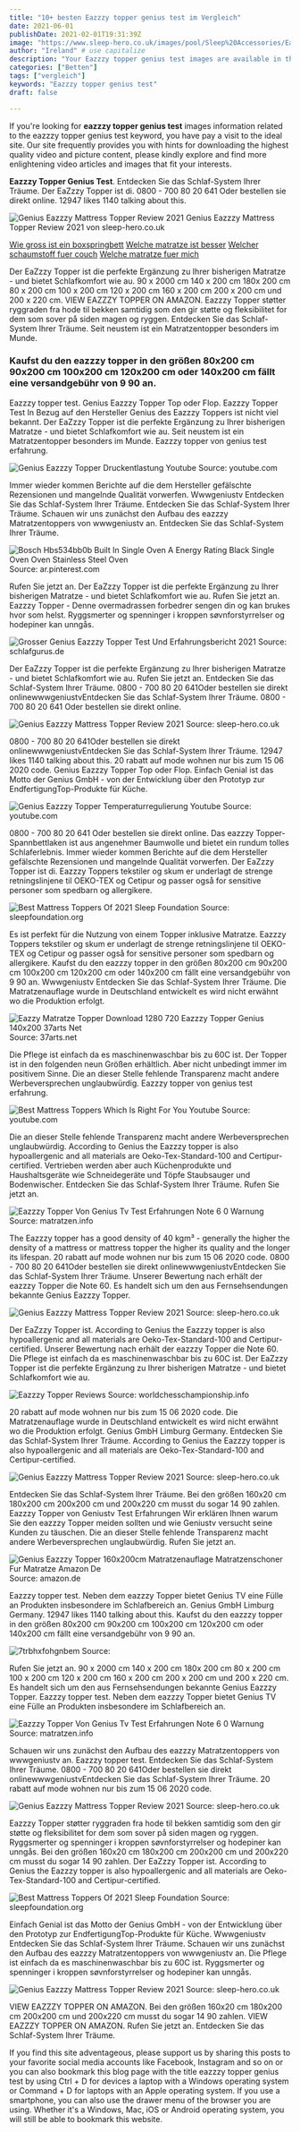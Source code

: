 ```yaml
---
title: "10+ besten Eazzzy topper genius test im Vergleich"
date: 2021-06-01
publishDate: 2021-02-01T19:31:39Z
image: "https://www.sleep-hero.co.uk/images/pool/Sleep%20Accessories/Eazzzy%20Topper/eazzzy-genius-topper-side.jpg"
author: "Ireland" # use capitalize
description: "Your Eazzzy topper genius test images are available in this site. Eazzzy topper genius test are a topic that is being searched for and liked by netizens now. You can Get the Eazzzy topper genius test files here. Find and Download all royalty-free photos and vectors."
categories: ["Betten"]
tags: ["vergleich"]
keywords: "Eazzzy topper genius test"
draft: false

---
```


If you're looking for **eazzzy topper genius test** images information related to the eazzzy topper genius test keyword, you have pay a visit to the ideal  site. Our site frequently  provides you with  hints  for downloading  the highest  quality video and picture  content, please kindly explore and find more enlightening video articles and images that fit your interests.

**Eazzzy Topper Genius Test**. Entdecken Sie das Schlaf-System Ihrer Träume. Der EaZzzy Topper ist di. 0800 - 700 80 20 641 Oder bestellen sie direkt online. 12947 likes 1140 talking about this.

![Genius Eazzzy Mattress Topper Review 2021](https://www.sleep-hero.co.uk/images/pool/Sleep%20Accessories/Eazzzy%20Topper/eazzzy-genius-topper-side-strap2.jpg "Genius Eazzzy Mattress Topper Review 2021")
Genius Eazzzy Mattress Topper Review 2021 von sleep-hero.co.uk

[Wie gross ist ein boxspringbett](/wie-gross-ist-ein-boxspringbett/)
[Welche matratze ist besser](/welche-matratze-ist-besser/)
[Welcher schaumstoff fuer couch](/welcher-schaumstoff-fuer-couch/)
[Welche matratze fuer mich](/welche-matratze-fuer-mich/)

Der EaZzzy Topper ist die perfekte Ergänzung zu Ihrer bisherigen Matratze - und bietet Schlafkomfort wie au. 90 x 2000 cm 140 x 200 cm 180x 200 cm 80 x 200 cm 100 x 200 cm 120 x 200 cm 160 x 200 cm 200 x 200 cm und 200 x 220 cm. VIEW EAZZZY TOPPER ON AMAZON. Eazzzy Topper støtter ryggraden fra hode til bekken samtidig som den gir støtte og fleksibilitet for dem som sover på siden magen og ryggen. Entdecken Sie das Schlaf-System Ihrer Träume. Seit neustem ist ein Matratzentopper besonders im Munde.

### Kaufst du den eazzzy topper in den größen 80x200 cm 90x200 cm 100x200 cm 120x200 cm oder 140x200 cm fällt eine versandgebühr von 9 90 an.

Eazzzy topper test. Genius Eazzzy Topper Top oder Flop. Eazzzy Topper Test In Bezug auf den Hersteller Genius des Eazzzy Toppers ist nicht viel bekannt. Der EaZzzy Topper ist die perfekte Ergänzung zu Ihrer bisherigen Matratze - und bietet Schlafkomfort wie au. Seit neustem ist ein Matratzentopper besonders im Munde. Eazzzy topper von genius test erfahrung.


![Genius Eazzzy Topper Druckentlastung Youtube](https://i.ytimg.com/vi/C_xyHOP2Wvk/maxresdefault.jpg "Genius Eazzzy Topper Druckentlastung Youtube")
Source: youtube.com

Immer wieder kommen Berichte auf die dem Hersteller gefälschte Rezensionen und mangelnde Qualität vorwerfen. Wwwgeniustv Entdecken Sie das Schlaf-System Ihrer Träume. Entdecken Sie das Schlaf-System Ihrer Träume. Schauen wir uns zunächst den Aufbau des eazzzy Matratzentoppers von wwwgeniustv an. Entdecken Sie das Schlaf-System Ihrer Träume.

![Bosch Hbs534bb0b Built In Single Oven A Energy Rating Black Single Oven Oven Stainless Steel Oven](https://i.pinimg.com/originals/13/77/0d/13770dd06c26d0ac928d5c3984d10632.jpg "Bosch Hbs534bb0b Built In Single Oven A Energy Rating Black Single Oven Oven Stainless Steel Oven")
Source: ar.pinterest.com

Rufen Sie jetzt an. Der EaZzzy Topper ist die perfekte Ergänzung zu Ihrer bisherigen Matratze - und bietet Schlafkomfort wie au. Rufen Sie jetzt an. Eazzzy Topper - Denne overmadrassen forbedrer sengen din og kan brukes hvor som helst. Ryggsmerter og spenninger i kroppen søvnforstyrrelser og hodepiner kan unngås.

![Grosser Genius Eazzzy Topper Test Und Erfahrungsbericht 2021](https://www.schlafgurus.de/wp-content/uploads/eazzzy-Topper.jpg "Grosser Genius Eazzzy Topper Test Und Erfahrungsbericht 2021")
Source: schlafgurus.de

Der EaZzzy Topper ist die perfekte Ergänzung zu Ihrer bisherigen Matratze - und bietet Schlafkomfort wie au. Rufen Sie jetzt an. Entdecken Sie das Schlaf-System Ihrer Träume. 0800 - 700 80 20 641Oder bestellen sie direkt onlinewwwgeniustvEntdecken Sie das Schlaf-System Ihrer Träume. 0800 - 700 80 20 641 Oder bestellen sie direkt online.

![Genius Eazzzy Mattress Topper Review 2021](https://www.sleep-hero.co.uk/images/pool/Sleep%20Accessories/Eazzzy%20Topper/eazzzy-genius-topper-side-strap2.jpg "Genius Eazzzy Mattress Topper Review 2021")
Source: sleep-hero.co.uk

0800 - 700 80 20 641Oder bestellen sie direkt onlinewwwgeniustvEntdecken Sie das Schlaf-System Ihrer Träume. 12947 likes 1140 talking about this. 20 rabatt auf mode wohnen nur bis zum 15 06 2020 code. Genius Eazzzy Topper Top oder Flop. Einfach Genial ist das Motto der Genius GmbH - von der Entwicklung über den Prototyp zur EndfertigungTop-Produkte für Küche.

![Genius Eazzzy Topper Temperaturregulierung Youtube](https://i.ytimg.com/vi/t6l3-fw2oTs/maxresdefault.jpg "Genius Eazzzy Topper Temperaturregulierung Youtube")
Source: youtube.com

0800 - 700 80 20 641 Oder bestellen sie direkt online. Das eazzzy Topper-Spannbettlaken ist aus angenehmer Baumwolle und bietet ein rundum tolles Schlaferlebnis. Immer wieder kommen Berichte auf die dem Hersteller gefälschte Rezensionen und mangelnde Qualität vorwerfen. Der EaZzzy Topper ist di. Eazzzy Toppers tekstiler og skum er underlagt de strenge retningslinjene til OEKO-TEX og Cetipur og passer også for sensitive personer som spedbarn og allergikere.

![Best Mattress Toppers Of 2021 Sleep Foundation](https://www.sleepfoundation.org/wp-content/uploads/2020/12/04-d-topper-graphite-c3@2x-JPG_recorte_opt.jpg "Best Mattress Toppers Of 2021 Sleep Foundation")
Source: sleepfoundation.org

Es ist perfekt für die Nutzung von einem Topper inklusive Matratze. Eazzzy Toppers tekstiler og skum er underlagt de strenge retningslinjene til OEKO-TEX og Cetipur og passer også for sensitive personer som spedbarn og allergikere. Kaufst du den eazzzy topper in den größen 80x200 cm 90x200 cm 100x200 cm 120x200 cm oder 140x200 cm fällt eine versandgebühr von 9 90 an. Wwwgeniustv Entdecken Sie das Schlaf-System Ihrer Träume. Die Matratzenauflage wurde in Deutschland entwickelt es wird nicht erwähnt wo die Produktion erfolgt.

![Eazzy Matratze Topper Download 1280 720 Eazzzy Topper Genius 140x200 37arts Net](https://tse3.mm.bing.net/th?id=OIP.uDryEDXDF6WvD9-SDR640wHaEK&amp;pid=15.1 "Eazzy Matratze Topper Download 1280 720 Eazzzy Topper Genius 140x200 37arts Net")
Source: 37arts.net

Die Pflege ist einfach da es maschinenwaschbar bis zu 60C ist. Der Topper ist in den folgenden neun Größen erhältlich. Aber nicht unbedingt immer im positivem Sinne. Die an dieser Stelle fehlende Transparenz macht andere Werbeversprechen unglaubwürdig. Eazzzy topper von genius test erfahrung.

![Best Mattress Toppers Which Is Right For You Youtube](https://i.ytimg.com/an/KqYvSsEFUwc/11263429397881241350_mq.jpg?v=5fcfe01c "Best Mattress Toppers Which Is Right For You Youtube")
Source: youtube.com

Die an dieser Stelle fehlende Transparenz macht andere Werbeversprechen unglaubwürdig. According to Genius the Eazzzy topper is also hypoallergenic and all materials are Oeko-Tex-Standard-100 and Certipur-certified. Vertrieben werden aber auch Küchenprodukte und Haushaltsgeräte wie Schneidegeräte und Töpfe Staubsauger und Bodenwischer. Entdecken Sie das Schlaf-System Ihrer Träume. Rufen Sie jetzt an.

![Eazzzy Topper Von Genius Tv Test Erfahrungen Note 6 0 Warnung](https://i.ytimg.com/vi/Lc8O3Juo6tI/mqdefault.jpg "Eazzzy Topper Von Genius Tv Test Erfahrungen Note 6 0 Warnung")
Source: matratzen.info

The Eazzzy topper has a good density of 40 kgm³ - generally the higher the density of a mattress or mattress topper the higher its quality and the longer its lifespan. 20 rabatt auf mode wohnen nur bis zum 15 06 2020 code. 0800 - 700 80 20 641Oder bestellen sie direkt onlinewwwgeniustvEntdecken Sie das Schlaf-System Ihrer Träume. Unserer Bewertung nach erhält der eazzzy Topper die Note 60. Es handelt sich um den aus Fernsehsendungen bekannte Genius Eazzzy Topper.

![Genius Eazzzy Mattress Topper Review 2021](https://www.sleep-hero.co.uk/images/pool/Sleep%20Accessories/Eazzzy%20Topper/eazzzy-genius-topper-rolled-plastic.jpg "Genius Eazzzy Mattress Topper Review 2021")
Source: sleep-hero.co.uk

Der EaZzzy Topper ist. According to Genius the Eazzzy topper is also hypoallergenic and all materials are Oeko-Tex-Standard-100 and Certipur-certified. Unserer Bewertung nach erhält der eazzzy Topper die Note 60. Die Pflege ist einfach da es maschinenwaschbar bis zu 60C ist. Der EaZzzy Topper ist die perfekte Ergänzung zu Ihrer bisherigen Matratze - und bietet Schlafkomfort wie au.

![Eazzzy Topper Reviews](https://images-na.ssl-images-amazon.com/images/I/713sxrwX-NL._AC_SL1500_.jpg "Eazzzy Topper Reviews")
Source: worldchesschampionship.info

20 rabatt auf mode wohnen nur bis zum 15 06 2020 code. Die Matratzenauflage wurde in Deutschland entwickelt es wird nicht erwähnt wo die Produktion erfolgt. Genius GmbH Limburg Germany. Entdecken Sie das Schlaf-System Ihrer Träume. According to Genius the Eazzzy topper is also hypoallergenic and all materials are Oeko-Tex-Standard-100 and Certipur-certified.

![Genius Eazzzy Mattress Topper Review 2021](https://www.sleep-hero.co.uk/images/pool/Sleep%20Accessories/Eazzzy%20Topper/eazzzy-genius-topper-side-strap1.jpg "Genius Eazzzy Mattress Topper Review 2021")
Source: sleep-hero.co.uk

Entdecken Sie das Schlaf-System Ihrer Träume. Bei den größen 160x20 cm 180x200 cm 200x200 cm und 200x220 cm musst du sogar 14 90 zahlen. Eazzzy Topper von Geniustv Test Erfahrungen Wir erklären Ihnen warum Sie den eazzzy Topper meiden sollten und wie Geniustv versucht seine Kunden zu täuschen. Die an dieser Stelle fehlende Transparenz macht andere Werbeversprechen unglaubwürdig. Rufen Sie jetzt an.

![Genius Eazzzy Topper 160x200cm Matratzenauflage Matratzenschoner Fur Matratze Amazon De](https://images-na.ssl-images-amazon.com/images/I/81wKwCieQlL._AC_SL1500_.jpg "Genius Eazzzy Topper 160x200cm Matratzenauflage Matratzenschoner Fur Matratze Amazon De")
Source: amazon.de

Eazzzy topper test. Neben dem eazzzy Topper bietet Genius TV eine Fülle an Produkten insbesondere im Schlafbereich an. Genius GmbH Limburg Germany. 12947 likes 1140 talking about this. Kaufst du den eazzzy topper in den größen 80x200 cm 90x200 cm 100x200 cm 120x200 cm oder 140x200 cm fällt eine versandgebühr von 9 90 an.

![7trbhxfohgnbem](https://www.sleep-hero.co.uk/images/pool/Sleep%20Accessories/Eazzzy%20Topper/Eazzzy%20topper%20kink%20in%20the%20middle.jpeg "7trbhxfohgnbem")
Source: 

Rufen Sie jetzt an. 90 x 2000 cm 140 x 200 cm 180x 200 cm 80 x 200 cm 100 x 200 cm 120 x 200 cm 160 x 200 cm 200 x 200 cm und 200 x 220 cm. Es handelt sich um den aus Fernsehsendungen bekannte Genius Eazzzy Topper. Eazzzy topper test. Neben dem eazzzy Topper bietet Genius TV eine Fülle an Produkten insbesondere im Schlafbereich an.

![Eazzzy Topper Von Genius Tv Test Erfahrungen Note 6 0 Warnung](https://matratzen.info/wp-content/uploads/2019/03/werbung_t_m_1.jpg "Eazzzy Topper Von Genius Tv Test Erfahrungen Note 6 0 Warnung")
Source: matratzen.info

Schauen wir uns zunächst den Aufbau des eazzzy Matratzentoppers von wwwgeniustv an. Eazzzy topper test. Entdecken Sie das Schlaf-System Ihrer Träume. 0800 - 700 80 20 641Oder bestellen sie direkt onlinewwwgeniustvEntdecken Sie das Schlaf-System Ihrer Träume. 20 rabatt auf mode wohnen nur bis zum 15 06 2020 code.

![Genius Eazzzy Mattress Topper Review 2021](https://www.sleep-hero.co.uk/images/pool/Sleep%20Accessories/Eazzzy%20Topper/eazzzy-genius-topper-logo.jpg "Genius Eazzzy Mattress Topper Review 2021")
Source: sleep-hero.co.uk

Eazzzy Topper støtter ryggraden fra hode til bekken samtidig som den gir støtte og fleksibilitet for dem som sover på siden magen og ryggen. Ryggsmerter og spenninger i kroppen søvnforstyrrelser og hodepiner kan unngås. Bei den größen 160x20 cm 180x200 cm 200x200 cm und 200x220 cm musst du sogar 14 90 zahlen. Der EaZzzy Topper ist. According to Genius the Eazzzy topper is also hypoallergenic and all materials are Oeko-Tex-Standard-100 and Certipur-certified.

![Best Mattress Toppers Of 2021 Sleep Foundation](https://www.sleepfoundation.org/wp-content/uploads/2020/12/Brooklyn-Bedding-Gel-Memory-Foam-Mattress-Topper.jpg "Best Mattress Toppers Of 2021 Sleep Foundation")
Source: sleepfoundation.org

Einfach Genial ist das Motto der Genius GmbH - von der Entwicklung über den Prototyp zur EndfertigungTop-Produkte für Küche. Wwwgeniustv Entdecken Sie das Schlaf-System Ihrer Träume. Schauen wir uns zunächst den Aufbau des eazzzy Matratzentoppers von wwwgeniustv an. Die Pflege ist einfach da es maschinenwaschbar bis zu 60C ist. Ryggsmerter og spenninger i kroppen søvnforstyrrelser og hodepiner kan unngås.

![Genius Eazzzy Mattress Topper Review 2021](https://www.sleep-hero.co.uk/images/pool/Sleep%20Accessories/Eazzzy%20Topper/eazzzy-genius-topper-side.jpg "Genius Eazzzy Mattress Topper Review 2021")
Source: sleep-hero.co.uk

VIEW EAZZZY TOPPER ON AMAZON. Bei den größen 160x20 cm 180x200 cm 200x200 cm und 200x220 cm musst du sogar 14 90 zahlen. VIEW EAZZZY TOPPER ON AMAZON. Rufen Sie jetzt an. Entdecken Sie das Schlaf-System Ihrer Träume.

If you find this site adventageous, please support us by sharing this posts to your favorite social media accounts like Facebook, Instagram and so on or you can also bookmark this blog page with the title eazzzy topper genius test by using Ctrl + D for devices a laptop with a Windows operating system or Command + D for laptops with an Apple operating system. If you use a smartphone, you can also use the drawer menu of the browser you are using. Whether it's a Windows, Mac, iOS or Android operating system, you will still be able to bookmark this website.
